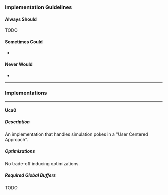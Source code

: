 ### Implementation Guidelines

#### Always Should

TODO

#### Sometimes Could

-

#### Never Would

-

---

### Implementations

---

#### Uca0

##### Description

An implementation that handles simulation pokes in a "User Centered Approach".

##### Optimizations

No trade-off inducing optimizations.

##### Required Global Buffers

TODO